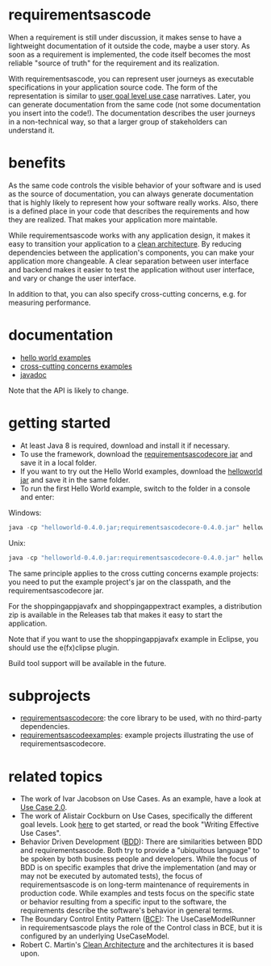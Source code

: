 # requirementsascode
When a requirement is still under discussion, it makes sense to have a lightweight documentation of it outside the code, maybe a user story.
As soon as a requirement is implemented, the code itself becomes the most reliable "source of truth" for the requirement and its realization. 

With requirementsascode,  you can represent user journeys as executable specifications in your application source code.  The form of the representation is similar to [user goal level use case](https://en.wikipedia.org/wiki/Use_case#Goal_levels) narratives.
Later, you can generate documentation from the same code (not some documentation you insert into the code!). 
The documentation describes the user journeys in a non-technical way,
so that a larger group of stakeholders can understand it.

# benefits
As the same code controls the visible behavior of your software and is used as the source of documentation,
you can always generate documentation that is highly likely to represent how your software really works. Also, there is a defined place in your code that describes the requirements and how they are realized.
That makes your application more maintable.

While requirementsascode works with any application design, it makes it easy to transition your application
to a [clean architecture](https://8thlight.com/blog/uncle-bob/2012/08/13/the-clean-architecture.html). 
By reducing dependencies between the application's components, you can make your application more changeable.
A clear separation between user interface and backend makes it easier to test the application without user interface, 
and vary or change the user interface.

In addition to that, you can also specify cross-cutting concerns, e.g. for measuring performance.

# documentation
* [hello world examples](https://github.com/bertilmuth/requirementsascode/tree/master/requirementsascodeexamples/helloworld)
* [cross-cutting concerns examples](https://github.com/bertilmuth/requirementsascode/tree/master/requirementsascodeexamples/crosscuttingconcerns)
* [javadoc](https://github.com/bertilmuth/requirementsascode/releases/download/v0.4.0/requirementsascodecore-0.4.0-javadoc.jar)

Note that the API is likely to change.

# getting started
* At least Java 8 is required, download and install it if necessary.
* To use the framework, download the [requirementsascodecore jar](https://github.com/bertilmuth/requirementsascode/releases/download/v0.4.0/requirementsascodecore-0.4.0.jar) and save it in a local folder.
* If you want to try out the Hello World examples, download the [helloworld jar](https://github.com/bertilmuth/requirementsascode/releases/download/v0.4.0/helloworld-0.4.0.jar) and save it in the same folder.
* To run the first Hello World example, switch to the folder in a console and enter: 

Windows:
``` java
java -cp "helloworld-0.4.0.jar;requirementsascodecore-0.4.0.jar" helloworld.HelloWorld01_PrintHelloUserExample
```
Unix:
``` java
java -cp "helloworld-0.4.0.jar:requirementsascodecore-0.4.0.jar" helloworld.HelloWorld01_PrintHelloUserExample
```
The same principle applies to the cross cutting concerns example projects: you need to put the example project's jar
on the classpath, and the requirementsascodecore jar.

For the shoppingappjavafx and shoppingappextract examples, a distribution zip is available in the Releases tab
that makes it easy to start the application.

Note that if you want to use the shoppingappjavafx example in Eclipse, you should use
the e(fx)clipse plugin.

Build tool support will be available in the future.

# subprojects
* [requirementsascodecore](https://github.com/bertilmuth/requirementsascode/tree/master/requirementsascodecore): the core library to be used, with no third-party dependencies.
* [requirementsascodeexamples](https://github.com/bertilmuth/requirementsascode/tree/master/requirementsascodeexamples): example projects illustrating the use of requirementsascodecore.

# related topics
* The work of Ivar Jacobson on Use Cases. As an example, have a look at [Use Case 2.0](https://www.ivarjacobson.com/publications/white-papers/use-case-ebook).
* The work of Alistair Cockburn on Use Cases, specifically the different goal levels. Look [here](http://alistair.cockburn.us/Use+case+fundamentals) to get started, or read the book "Writing Effective Use Cases".
* Behavior Driven Development ([BDD](https://dannorth.net/introducing-bdd/)): There are similarities between BDD and requirementsascode. Both try to provide a "ubiquitous language" to be spoken by both business people and developers. While the focus of BDD is on specific examples that drive the implementation (and may or may not be executed by automated tests), the focus of requirementsascode is on long-term maintenance of requirements in production code. While examples and tests focus on the specific state or behavior resulting from a specific input to the software, the requirements describe the software's behavior in general terms. 
* The Boundary Control Entity Pattern ([BCE](http://epf.eclipse.org/wikis/openup/core.tech.common.extend_supp/guidances/guidelines/entity_control_boundary_pattern_C4047897.html)): The UseCaseModelRunner in requirementsascode plays the role of the Control class in BCE, but it is configured by an underlying UseCaseModel.
* Robert C. Martin's [Clean Architecture](https://8thlight.com/blog/uncle-bob/2012/08/13/the-clean-architecture.html) and the architectures it is based upon.
